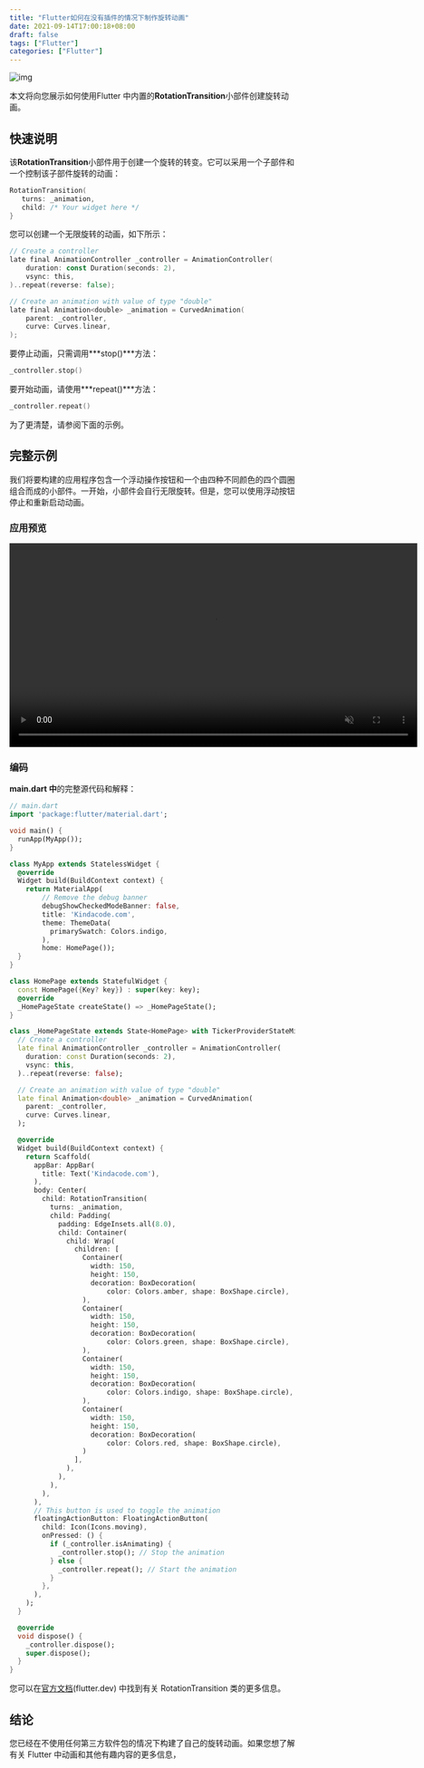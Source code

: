 ```yaml
---
title: "Flutter如何在没有插件的情况下制作旋转动画"
date: 2021-09-14T17:00:18+08:00
draft: false
tags: ["Flutter"]
categories: ["Flutter"]
---
```


![img](https://luckly007.oss-cn-beijing.aliyuncs.com/image/Screen-Shot-2021-09-11-at-12.50.56.jpg)

本文将向您展示如何使用Flutter 中内置的**RotationTransition**小部件创建旋转动画。

## 快速说明

该**RotationTransition**小部件用于创建一个旋转的转变。它可以采用一个子部件和一个控制该子部件旋转的动画：

```go
RotationTransition(
   turns: _animation,
   child: /* Your widget here */
}
```

您可以创建一个无限旋转的动画，如下所示：

```go
// Create a controller
late final AnimationController _controller = AnimationController(
    duration: const Duration(seconds: 2),
    vsync: this,
)..repeat(reverse: false);

// Create an animation with value of type "double"
late final Animation<double> _animation = CurvedAnimation(
    parent: _controller,
    curve: Curves.linear,
);
```

要停止动画，只需调用***stop()\***方法：

```go
_controller.stop()
```

要开始动画，请使用***repeat()\***方法：

```go
_controller.repeat()
```



为了更清楚，请参阅下面的示例。



## 完整示例

我们将要构建的应用程序包含一个浮动操作按钮和一个由四种不同颜色的四个圆圈组合而成的小部件。一开始，小部件会自行无限旋转。但是，您可以使用浮动按钮停止和重新启动动画。

### 应用预览



<video class="" autoplay="" controls="" loop="" muted="" data-lazy-type="video" data-src="https://www.kindacode.com/wp-content/uploads/2021/09/Flutter-spinning.mp4" playsinline="" src="https://www.kindacode.com/wp-content/uploads/2021/09/Flutter-spinning.mp4" __idm_id__="864126978" style="margin: 0px; padding: 0px; box-sizing: border-box; width: 720px;"></video>

### 编码

**main.dart 中**的完整源代码和解释：

```dart
// main.dart
import 'package:flutter/material.dart';

void main() {
  runApp(MyApp());
}

class MyApp extends StatelessWidget {
  @override
  Widget build(BuildContext context) {
    return MaterialApp(
        // Remove the debug banner
        debugShowCheckedModeBanner: false,
        title: 'Kindacode.com',
        theme: ThemeData(
          primarySwatch: Colors.indigo,
        ),
        home: HomePage());
  }
}

class HomePage extends StatefulWidget {
  const HomePage({Key? key}) : super(key: key);
  @override
  _HomePageState createState() => _HomePageState();
}

class _HomePageState extends State<HomePage> with TickerProviderStateMixin {
  // Create a controller
  late final AnimationController _controller = AnimationController(
    duration: const Duration(seconds: 2),
    vsync: this,
  )..repeat(reverse: false);

  // Create an animation with value of type "double"
  late final Animation<double> _animation = CurvedAnimation(
    parent: _controller,
    curve: Curves.linear,
  );

  @override
  Widget build(BuildContext context) {
    return Scaffold(
      appBar: AppBar(
        title: Text('Kindacode.com'),
      ),
      body: Center(
        child: RotationTransition(
          turns: _animation,
          child: Padding(
            padding: EdgeInsets.all(8.0),
            child: Container(
              child: Wrap(
                children: [
                  Container(
                    width: 150,
                    height: 150,
                    decoration: BoxDecoration(
                        color: Colors.amber, shape: BoxShape.circle),
                  ),
                  Container(
                    width: 150,
                    height: 150,
                    decoration: BoxDecoration(
                        color: Colors.green, shape: BoxShape.circle),
                  ),
                  Container(
                    width: 150,
                    height: 150,
                    decoration: BoxDecoration(
                        color: Colors.indigo, shape: BoxShape.circle),
                  ),
                  Container(
                    width: 150,
                    height: 150,
                    decoration: BoxDecoration(
                        color: Colors.red, shape: BoxShape.circle),
                  )
                ],
              ),
            ),
          ),
        ),
      ),
      // This button is used to toggle the animation
      floatingActionButton: FloatingActionButton(
        child: Icon(Icons.moving),
        onPressed: () {
          if (_controller.isAnimating) {
            _controller.stop(); // Stop the animation
          } else {
            _controller.repeat(); // Start the animation
          }
        },
      ),
    );
  }

  @override
  void dispose() {
    _controller.dispose();
    super.dispose();
  }
}
```



您可以在[官方文档](https://api.flutter.dev/flutter/widgets/RotationTransition-class.html)(flutter.dev) 中找到有关 RotationTransition 类的更多信息。

## 结论

您已经在不使用任何第三方软件包的情况下构建了自己的旋转动画。如果您想了解有关 Flutter 中动画和其他有趣内容的更多信息，

